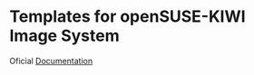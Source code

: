  # Templates for openSUSE-KIWI Image System

 Oficial [Documentation](https://osinside.github.io/kiwi/)
